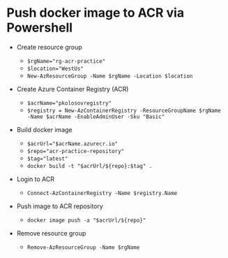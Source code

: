 ﻿# Push docker image to ACR via Powershell

- Create resource group
    - `$rgName="rg-acr-practice"`
    - `$location="WestUs"`
    - `New-AzResourceGroup -Name $rgName -Location $location`

- Create Azure Container Registry (ACR)
    - `$acrName="pkolosovregistry"`
    - `$registry = New-AzContainerRegistry -ResourceGroupName $rgName -Name $acrName -EnableAdminUser -Sku "Basic"`

- Build docker image
    - `$acrUrl="$acrName.azurecr.io"`
    - `$repo="acr-practice-repository"`
    - `$tag="latest"`
    - `docker build -t "$acrUrl/${repo}:$tag" .`

- Login to ACR
    - `Connect-AzContainerRegistry -Name $registry.Name`

- Push image to ACR repository
    - `docker image push -a "$acrUrl/${repo}"`

- Remove resource group
    - `Remove-AzResourceGroup -Name $rgName`